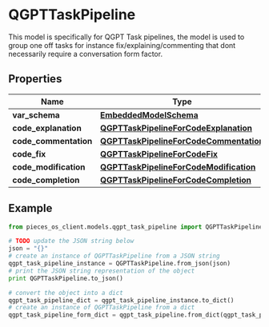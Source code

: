 # QGPTTaskPipeline

This model is specifically for QGPT Task pipelines, the model is used to group one off tasks for instance fix/explaining/commenting that dont necessarily require a conversation form factor.

## Properties

Name | Type | Description | Notes
------------ | ------------- | ------------- | -------------
**var_schema** | [**EmbeddedModelSchema**](EmbeddedModelSchema) |  | [optional] 
**code_explanation** | [**QGPTTaskPipelineForCodeExplanation**](QGPTTaskPipelineForCodeExplanation) |  | [optional] 
**code_commentation** | [**QGPTTaskPipelineForCodeCommentation**](QGPTTaskPipelineForCodeCommentation) |  | [optional] 
**code_fix** | [**QGPTTaskPipelineForCodeFix**](QGPTTaskPipelineForCodeFix) |  | [optional] 
**code_modification** | [**QGPTTaskPipelineForCodeModification**](QGPTTaskPipelineForCodeModification) |  | [optional] 
**code_completion** | [**QGPTTaskPipelineForCodeCompletion**](QGPTTaskPipelineForCodeCompletion) |  | [optional] 

## Example

```python
from pieces_os_client.models.qgpt_task_pipeline import QGPTTaskPipeline

# TODO update the JSON string below
json = "{}"
# create an instance of QGPTTaskPipeline from a JSON string
qgpt_task_pipeline_instance = QGPTTaskPipeline.from_json(json)
# print the JSON string representation of the object
print QGPTTaskPipeline.to_json()

# convert the object into a dict
qgpt_task_pipeline_dict = qgpt_task_pipeline_instance.to_dict()
# create an instance of QGPTTaskPipeline from a dict
qgpt_task_pipeline_form_dict = qgpt_task_pipeline.from_dict(qgpt_task_pipeline_dict)
```



